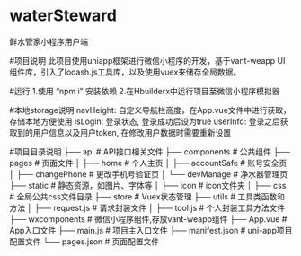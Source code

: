 # waterSteward
 鲜水管家小程序用户端
 
#项目说明
 此项目使用uniapp框架进行微信小程序的开发，基于vant-weapp UI组件库，引入了lodash.js工具库，以及使用vuex来储存全局数据。
 
#运行
 1.使用 “npm i” 安装依赖
 2.在Hbuilderx中运行项目至微信小程序模拟器

#本地storage说明
 navHeight: 自定义导航栏高度，在App.vue文件中进行获取，存储本地方便使用
 isLogin: 登录状态, 登录成功后设为true
 userInfo: 登录之后获取到的用户信息以及用户token, 在修改用户数据时需要重新设置
 
#项目目录说明
	├── api # API接口相关文件
	├── components # 公共组件
	├── pages # 页面文件
	│ ├── home # 个人主页
	│ ├── accountSafe # 账号安全页
	│ ├── changePhone # 更改手机号验证页
	│ └── devManage # 净水器管理页
	├── static # 静态资源，如图片、字体等
	│ ├── icon # icon文件夹
	│ ├── css # 全局公共css文件目录
	├── store # Vuex状态管理
	├── utils # 工具类函数和方法
	│ ├── request.js # 请求封装文件
	│ ├── tool.js # 个人封装工具方法文件
	├── wxcomponents # 微信小程序组件,存放vant-weapp组件
	├── App.vue # App入口文件
	├── main.js # 项目主入口文件
	├── manifest.json # uni-app项目配置文件
	└── pages.json # 页面配置文件